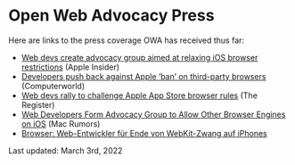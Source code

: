 # Open Web Advocacy Press

Here are links to the press coverage OWA has received thus far:

- [Web devs create advocacy group aimed at relaxing iOS browser restrictions](https://appleinsider.com/articles/22/03/01/web-devs-create-advocacy-group-aimed-at-relaxing-ios-browser-restrictions) (Apple Insider)
- [Developers push back against Apple ‘ban’ on third-party browsers](https://www.computerworld.com/article/3652348/developers-push-back-against-apple-ban-on-third-party-browsers.amp.html) (Computerworld)
- [Web devs rally to challenge Apple App Store browser rules](https://www.theregister.com/2022/02/28/apple_apps_challenge/) (The Register)
- [Web Developers Form Advocacy Group to Allow Other Browser Engines on iOS](https://www.macrumors.com/2022/03/02/web-devs-advocacy-group-browser-engines-ios/) (Mac Rumors)
- [Browser: Web-Entwickler für Ende von WebKit-Zwang auf iPhones](https://www.heise.de/news/Browser-Web-Entwickler-fuer-Ende-von-WebKit-Zwang-auf-iPhones-6533101.html)

Last updated: March 3rd, 2022
